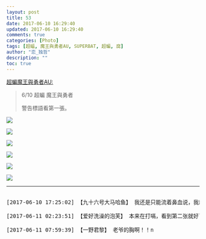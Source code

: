 ```yaml
---
layout: post
title: 53
date: 2017-06-10 16:29:40
updated: 2017-06-10 16:29:40
comments: true
categories: [Photo]
tags: [超蝠, 魔王與勇者AU, SUPERBAT, 超蝙, 腐]
author: "恋_独哲"
description: ""
toc: true
---
```


<p reblogfrom="reblogfrom"  ><a target="_blank" href="http://superbatdemogorgonandthebrave.lofter.com/post/1eb6db1d_1015dfaa"  >超蝙魔王與勇者AU:</a></p> 
<blockquote> 
 <p>6/10 超蝙&nbsp;魔王與勇者</p> 
 <p>警告標語看第一張。</p> 
</blockquote>

![](https://raw.githubusercontent.com/alicewish/maple50821/master/img_YW5MWVN1NEpoZFVJYlpNcW1iVUVnWk1TZFJQaEZvSFJQTG9Ta0JrTE02b2dPMHc5Y05rTXN3PT0.jpg)

![](https://raw.githubusercontent.com/alicewish/maple50821/master/img_YW5MWVN1NEpoZFVJYlpNcW1iVUVnV0N4TXRFV20ybHE1Ujd0eG4zQ1VlYVVGbHZ6S1Y3SlZ3PT0.jpg)

![](https://raw.githubusercontent.com/alicewish/maple50821/master/img_YW5MWVN1NEpoZFVJYlpNcW1iVUVnVDZkMG16SVh0ZTUwb3dobExKay9uZEpJd0dvN1JLMlVRPT0.jpg)

![](https://raw.githubusercontent.com/alicewish/maple50821/master/img_YW5MWVN1NEpoZFVJYlpNcW1iVUVnZithNVA3NWlqRnZOMVMzbDA1ZnE2QUZKMm9KVldzM1BRPT0.jpg)

![](https://raw.githubusercontent.com/alicewish/maple50821/master/img_YW5MWVN1NEpoZFVJYlpNcW1iVUVnWW1DaDBiU0plYmRvNVd5Tmo5NEZHSDAzNGh5TlN6Z2hBPT0.jpg)

![](https://raw.githubusercontent.com/alicewish/maple50821/master/img_YW5MWVN1NEpoZFVJYlpNcW1iVUVnU1Y4UFhMb3VsN2FPU2g2dkVRclN1VnAydEJsR0RQTUt3PT0.jpg)

---

<pre>

[2017-06-10 17:25:02] 【九十六号大马哈鱼】 我还是只能流着鼻血说，我就爱这种骚操作。

[2017-06-11 02:23:51] 【爱好洗澡的泡芙】 本来在打嗝，看到第二张就好了，然后………嘿嘿嘿

[2017-06-11 07:59:39] 【一野君黎】 老爷的胸啊！！n

</pre>